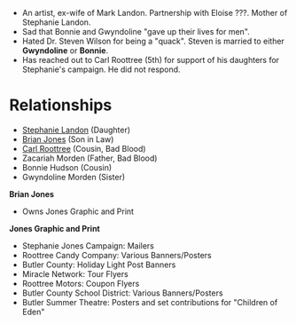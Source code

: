 - An artist, ex-wife of Mark Landon. Partnership with Eloise ???. Mother of Stephanie Landon.
- Sad that Bonnie and Gwyndoline "gave up their lives for men".
- Hated Dr. Steven Wilson for being a "quack". Steven is married to either **Gwyndoline** or **Bonnie**.
- Has reached out to Carl Roottree (5th) for support of his daughters for Stephanie's campaign. He did not respond.

# Relationships
- [Stephanie Landon](../4.%20Fourth%20Generation/Stephanie%20Landon.md) (Daughter)
- [Brian Jones](../5.%20Spouses/Brian%20Jones.md) (Son in Law)
- [Carl Roottree](Carl%20Roottree.md) (Cousin, Bad Blood)
- Zacariah Morden (Father, Bad Blood)
- Bonnie Hudson (Cousin)
- Gwyndoline Morden (Sister)



**Brian Jones**
- Owns Jones Graphic and Print

**Jones Graphic and Print**
- Stephanie Jones Campaign: Mailers
- Roottree Candy Company: Various Banners/Posters
- Butler County: Holiday Light Post Banners
- Miracle Network: Tour Flyers
- Roottree Motors: Coupon Flyers
- Butler County School District: Various Banners/Posters
- Butler Summer Theatre: Posters and set contributions for "Children of Eden"